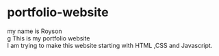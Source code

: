 # portfolio-website
my name is Royson <br>g
This is my portfolio website<br>
I am trying to make this website starting with HTML ,CSS and Javascript.

